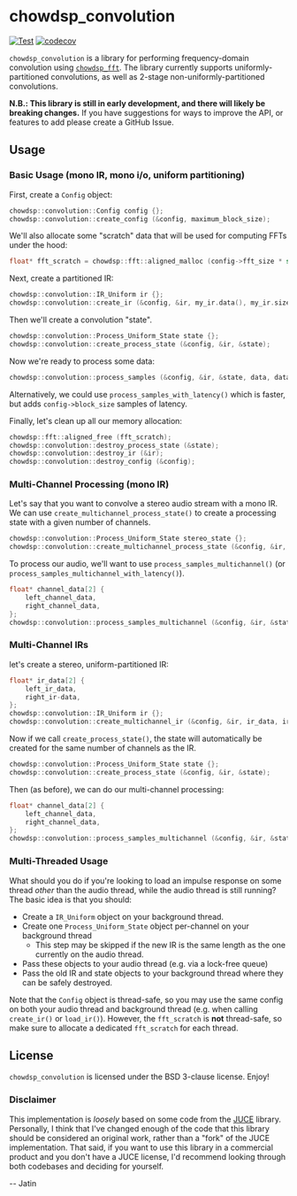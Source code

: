 # chowdsp_convolution

[![Test](https://github.com/Chowdhury-DSP/chowdsp_convolution/actions/workflows/test.yml/badge.svg)](https://github.com/Chowdhury-DSP/chowdsp_convolution/actions/workflows/test.yml)
[![codecov](https://codecov.io/gh/Chowdhury-DSP/chowdsp_convolution/graph/badge.svg?token=3WCDKPHA58)](https://codecov.io/gh/Chowdhury-DSP/chowdsp_convolution)

`chowdsp_convolution` is a library for performing frequency-domain
convolution using [`chowdsp_fft`](https://github.com/Chowdhury-DSP/chowdsp_fft).
The library currently supports uniformly-partitioned convolutions,
as well as 2-stage non-uniformly-partitioned convolutions.

**N.B.: This library is still in early development, and
there will likely be breaking changes.** If you have
suggestions for ways to improve the API, or features to
add please create a GitHub Issue.

## Usage

### Basic Usage (mono IR, mono i/o, uniform partitioning)

First, create a `Config` object:

```cpp
chowdsp::convolution::Config config {};
chowdsp::convolution::create_config (&config, maximum_block_size);
```

We'll also allocate some "scratch" data that will be used for computing
FFTs under the hood:

```cpp
float* fft_scratch = chowdsp::fft::aligned_malloc (config->fft_size * sizeof (float));
```

Next, create a partitioned IR:

```cpp
chowdsp::convolution::IR_Uniform ir {};
chowdsp::convolution::create_ir (&config, &ir, my_ir.data(), my_ir.size());
```

Then we'll create a convolution "state".
```cpp
chowdsp::convolution::Process_Uniform_State state {};
chowdsp::convolution::create_process_state (&config, &ir, &state);
```

Now we're ready to process some data:

```cpp
chowdsp::convolution::process_samples (&config, &ir, &state, data, data, num_samples, fft_scratch);
```

Alternatively, we could use `process_samples_with_latency()` which is
faster, but adds `config->block_size` samples of latency.

Finally, let's clean up all our memory allocation:

```cpp
chowdsp::fft::aligned_free (fft_scratch);
chowdsp::convolution::destroy_process_state (&state);
chowdsp::convolution::destroy_ir (&ir);
chowdsp::convolution::destroy_config (&config);
```

### Multi-Channel Processing (mono IR)

Let's say that you want to convolve a stereo audio stream with a mono IR.
We can use `create_multichannel_process_state()` to create a processing state
with a given number of channels.

```cpp
chowdsp::convolution::Process_Uniform_State stereo_state {};
chowdsp::convolution::create_multichannel_process_state (&config, &ir, &stereo_state, 2);
```

To process our audio, we'll want to use `process_samples_multichannel()`
(or `process_samples_multichannel_with_latency()`).

```cpp
float* channel_data[2] {
    left_channel_data,
    right_channel_data,
};
chowdsp::convolution::process_samples_multichannel (&config, &ir, &state, channel_data, channel_data, num_samples, 2, fft_scratch);
```

### Multi-Channel IRs

let's create a stereo, uniform-partitioned IR:

```cpp
float* ir_data[2] {
    left_ir_data,
    right_ir-data,
};
chowdsp::convolution::IR_Uniform ir {};
chowdsp::convolution::create_multichannel_ir (&config, &ir, ir_data, ir_num_samples, 2, fft_scratch);
```

Now if we call `create_process_state()`, the state will automatically be created
for the same number of channels as the IR.
```cpp
chowdsp::convolution::Process_Uniform_State state {};
chowdsp::convolution::create_process_state (&config, &ir, &state);
```

Then (as before), we can do our multi-channel processing:

```cpp
float* channel_data[2] {
    left_channel_data,
    right_channel_data,
};
chowdsp::convolution::process_samples_multichannel (&config, &ir, &state, channel_data, channel_data, num_samples, 2, fft_scratch);
```

### Multi-Threaded Usage

What should you do if you're looking to load an impulse response
on some thread *other* than the audio thread, while the audio
thread is still running? The basic idea is that you should:
- Create a `IR_Uniform` object on your background thread.
- Create one `Process_Uniform_State` object per-channel on your background thread
  - This step may be skipped if the new IR is the same length as the one currently on the audio thread.
- Pass these objects to your audio thread (e.g. via a lock-free queue)
- Pass the old IR and state objects to your background thread where they can be safely destroyed.

Note that the `Config` object is thread-safe, so you may use the
same config on both your audio thread and background thread (e.g.
when calling `create_ir()` or `load_ir()`). However, the `fft_scratch`
is **not** thread-safe, so make sure to allocate a dedicated `fft_scratch`
for each thread.

## License

`chowdsp_convolution` is licensed under the BSD 3-clause license. Enjoy!

### Disclaimer

This implementation is *loosely* based on some code from the
[JUCE](https://github.com/juce-framework/juce) library. Personally,
I think that I've changed enough of the code that this library should
be considered an original work, rather than a "fork" of the JUCE
implementation. That said, if you want to use this library in a
commercial product and you don't have a JUCE license, I'd recommend
looking through both codebases and deciding for yourself.

-- Jatin

